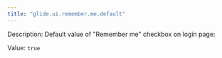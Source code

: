 ```yaml
---
title: "glide.ui.remember.me.default"
---
```


Description: Default value of "Remember me" checkbox on login page:


Value: `true`